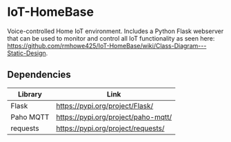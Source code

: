 # IoT-HomeBase
Voice-controlled Home IoT environment. Includes a Python Flask webserver that can be used to monitor and control all IoT functionality as seen here: https://github.com/rmhowe425/IoT-HomeBase/wiki/Class-Diagram---Static-Design. 


## Dependencies

Library | Link
------------ | -------------
Flask | https://pypi.org/project/Flask/
Paho MQTT | https://pypi.org/project/paho-mqtt/
requests | https://pypi.org/project/requests/
